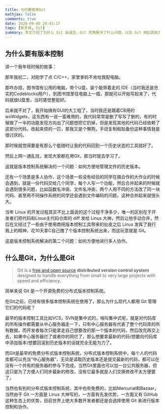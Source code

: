 ```yaml
---
title: 为何要使用Git
mathjax: false
comments: true
date: 2020-09-06 20:43:17
tags: [新手级, Git]
summary: 本文介绍了为什么 Git 会诞生，Git 究竟解决了什么问题，以及 Git 相比其他方案究竟好在哪里。
---
```


## 为什么要有版本控制

讲一个我年轻时候的故事：

那年我初二，对刚学了点 C/C++，家里爹妈不肯给我配电脑。

那咋办捏，图书馆有公用的电脑，带个U盘，装个能带着走的 IDE（当时我还是忠实的Codeblocks用户），到图书馆里往电脑上一插，那就可以开始写起来了，代码就放U盘里，当时感觉整挺好。

后来就不对了，我开始搞有GUI的大工程了，当时我还是跟着CB用的wxWidgets，这东西有一说一蛮难用的，我代码常常是删了写写了删的，有的时候做了一半的功能发现方向出了问题想把它扔掉，但是发现其他的代码已经依赖了这部分代码，改起来烦的一匹，那我又是个懒狗，手动复制粘贴备份这种事情我是很讨厌的。

那时候就觉得要是有那么个能随时让我的代码回到一个历史状态的工具就好了。

然后上网一通乱找，发现大家都在用Git，那当时就去学习了。

这就是版本控制系统解决的一个问题：如何方便地管理文件的历史版本。

还有一个场景是多人协作，这个场景一些没有经验的同学在搞合作的大作业的时候会遇到，就是一份代码交给几个同学，每个人写一个功能，然后合并起来的时候就会遇到很多问题，比如函数名冲突、文件名冲突、两个人用不同的方法改了同一块代码、甚至用不同操作系统的同学还会遇到文件编码的问题，这种合并起来就很头大。

当年 Linux 的开发过程其实不比上面说的这个过程干净多少，唯一的区别在于开发者们把代码和Linux主代码仓库的 diff 发给 Linus 大神，然后让他手动合并，然后在又经过了一些由于使用商用版本控制工具带来的扯皮之后 Linus 发挥了我行我上的精神，花10天拿C自己撸了个版本控制系统出来，而这玩意就是 Git。

这是版本控制系统解决的第二个问题：如何方便地进行多人协作。

## 什么是Git，为什么是Git

> Git is a [free and open source](https://git-scm.com/about/free-and-open-source) **distributed version control system** designed to handle everything from small to very large projects with speed and efficiency.    

简单来说 Git 是一个开源免费的分布式版本控制系统。

在Git之前，已经有很多版本控制系统在使用了，那么为什么现代人都用 Git 管理它们的代码呢？

最早的版本控制工具比如VCS，SVN是集中式的，啥叫集中式呢，就是对代码库的所有操作都需要从中心服务器走一下，只有中心服务器有代表了整个代码库的所有数据，而开发者每次只能拿走自己想要改的那一个版本的代码，然后改完再交上去，如果中心服务器烂了或者你的网烂了，那么想要拿最新的代码/想要向代码库中添加版本/想要回滚到历史版本的话就完全无能为力了。

而Git是最早的免费分布式版本控制系统，分布式版本控制系统中，每个人的代码库都可以充当“中心服务器”，无论是读取历史版本还是提交最新的代码，都可以在没有一个共有的服务器的参与下完成，当然Git里面也可以加一台公共服务器，但这只是为了方便人们同步最新的修改，没有它最多就是人们交换修改不太方便罢了。

当然也有别的分布式版本控制系统，其中也有免费的，比如Mercurial和Bazaar，当然由于 Git 一方面是 Linus 大神写的，一方面有先发优势，一方面又有 GitHub 这种生态上的优势，目前世界上绝大多数开发者都还是会选择使用 Git 来进行版本控制和协作。